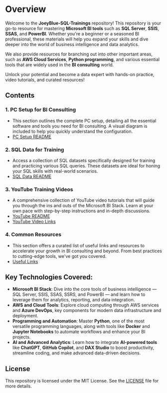 # Overview

Welcome to the **JoeyBlue-SQL-Trainings** repository! This repository is your go-to resource for mastering **Microsoft BI tools** such as **SQL Server**, **SSIS**, **SSAS**, and **PowerBI**. Whether you're a beginner or a seasoned BI professional, these materials will help you expand your skills and dive deeper into the world of business intelligence and data analytics. 

We also provide resources for branching out into other important areas, such as **AWS Cloud Services**, **Python programming**, and various essential tools that are widely used in the **BI consulting** world. 

Unlock your potential and become a data expert with hands-on practice, video tutorials, and curated resources!

## Contents

### 1. **PC Setup for BI Consulting**
   - This section outlines the complete PC setup, detailing all the essential software and tools you need for BI consulting. A visual diagram is included to help you quickly understand the configuration.
   - [PC Setup README](PC-Setup/README.md)
   
### 2. **SQL Data for Training**
   - Access a collection of SQL datasets specifically designed for training and practicing various SQL queries. These datasets are ideal for honing your SQL skills with real-world scenarios.
   - [SQL Data README](SQL-Data/README.md)
   
### 3. **YouTube Training Videos**
   - A comprehensive collection of YouTube video tutorials that will guide you through the ins and outs of the Microsoft BI Stack. Learn at your own pace with step-by-step instructions and in-depth discussions.
   - [YouTube README](Youtube/README.md)
   - [YouTube Video Links](Youtube/youtube-video-links.md)

### 4. **Common Resources**
   - This section offers a curated list of useful links and resources to accelerate your growth in BI consulting and beyond. From best practices to cutting-edge tools, we've got you covered.
   - [Useful Links](Resources/README.md)

## Key Technologies Covered:
- **Microsoft BI Stack**: Dive into the core tools of business intelligence — SQL Server, SSIS, SSAS, SSRS, and PowerBI — and learn how to leverage them for analytics, reporting, and data integration.
- **AWS and Cloud Tools**: Explore cloud computing through AWS services and **Azure DevOps**, key components for modern data infrastructure and deployment.
- **Programming and Automation**: Master **Python**, one of the most versatile programming languages, along with tools like **Docker** and **Jupyter Notebooks** to automate workflows and enhance your BI projects.
- **AI and Advanced Analytics**: Learn how to integrate **AI-powered tools** like **ChatGPT**, **GitHub Copilot**, and **DAX Studio** to boost productivity, streamline coding, and make advanced data-driven decisions.

## License
This repository is licensed under the MIT License. See the [LICENSE](LICENSE) file for more details.
